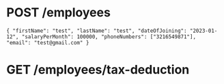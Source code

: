 # POST /employees

``{
    "firstName": "test",
    "lastName": "test",
    "dateOfJoining": "2023-01-12",
    "salaryPerMonth": 100000,
    "phoneNumbers": ["3216549871"],
    "email": "test@gmail.com"
}``

# GET /employees/tax-deduction
